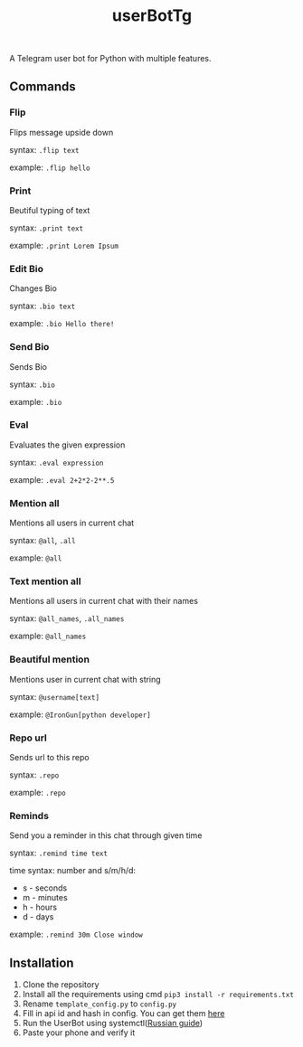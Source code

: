<h1 align="center">userBotTg</h1>
<br>

A Telegram user bot for Python with multiple features.

## Commands

### Flip

Flips message upside down

syntax: `.flip text`

example: `.flip hello`

### Print

Beutiful typing of text

syntax: `.print text`

example: `.print Lorem Ipsum`

### Edit Bio

Changes Bio

syntax: `.bio text`

example: `.bio Hello there!`

### Send Bio

Sends Bio

syntax: `.bio`

example: `.bio`

### Eval

Evaluates the given expression

syntax: `.eval expression`

example: `.eval 2+2*2-2**.5`

### Mention all

Mentions all users in current chat

syntax: `@all`, `.all`

example: `@all`

### Text mention all

Mentions all users in current chat with their names

syntax: `@all_names`, `.all_names`

example: `@all_names`

### Beautiful mention

Mentions user in current chat with string

syntax: `@username[text]`

example: `@IronGun[python developer]`

### Repo url

Sends url to this repo

syntax: `.repo`

example: `.repo`

### Reminds

Send you a reminder in this chat through given time

syntax: `.remind time text`

time syntax: number and s/m/h/d:
- s - seconds
- m - minutes
- h - hours
- d - days

example: `.remind 30m Close window`

## Installation

 1. Clone the repository
 2. Install all the requirements using cmd
 `pip3 install -r requirements.txt`
 3. Rename `template_config.py` to `config.py`
 4. Fill in api id and hash in config. You can get them [here](https://my.telegram.org/apps)
 5. Run the UserBot using systemctl([Russian guide](https://help.sprintbox.ru/perl-python-nodejs/python-telegram-bots#bot-launch))
 6. Paste your phone and verify it
